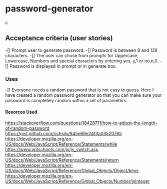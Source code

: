 # password-generator
c
## Acceptance criteria (user stories)

-[] Prompt user to generate password.
-[] Password is between 8 and 128 characters.
-[] The user can chose from prompts for Uppercase, Lowercase, Numbers and special characters by entering yes, y,1 or no,n,0.
-[] Password is displayed in prompt or in generate box.

### Uses

-[] Everyone needs a random password that is not easy to guess. Here I have created a random password generator so that you can make sure your password is completely random within a set of parameters.

#### Resorces Used

https://stackoverflow.com/questions/18428711/how-to-adjust-the-length-of-random-password
https://gist.github.com/richsilv/645e69e24f3a03520765
https://developer.mozilla.org/en-US/docs/Web/JavaScript/Reference/Statements/while
https://www.w3schools.com/js/js_switch.asp
https://developer.mozilla.org/en-US/docs/Web/JavaScript/Reference/Statements/return
https://developer.mozilla.org/en-US/docs/Web/JavaScript/Reference/Global_Objects/Object/keys
https://developer.mozilla.org/en-US/docs/Web/JavaScript/Reference/Global_Objects/Number/isInteger
